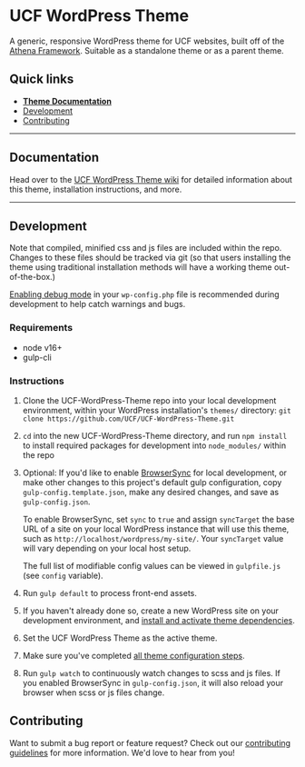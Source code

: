 # UCF WordPress Theme

A generic, responsive WordPress theme for UCF websites, built off of the [Athena Framework](https://ucf.github.io/Athena-Framework/). Suitable as a standalone theme or as a parent theme.

## Quick links

* [**Theme Documentation**](https://github.com/UCF/UCF-WordPress-Theme/wiki)
* [Development](#development)
* [Contributing](#contributing)

-----

## Documentation

Head over to the [UCF WordPress Theme wiki](https://github.com/UCF/UCF-WordPress-Theme/wiki) for detailed information about this theme, installation instructions, and more.

-----

## Development

Note that compiled, minified css and js files are included within the repo.  Changes to these files should be tracked via git (so that users installing the theme using traditional installation methods will have a working theme out-of-the-box.)

[Enabling debug mode](https://codex.wordpress.org/Debugging_in_WordPress) in your `wp-config.php` file is recommended during development to help catch warnings and bugs.

### Requirements
* node v16+
* gulp-cli

### Instructions
1. Clone the UCF-WordPress-Theme repo into your local development environment, within your WordPress installation's `themes/` directory: `git clone https://github.com/UCF/UCF-WordPress-Theme.git`
2. `cd` into the new UCF-WordPress-Theme directory, and run `npm install` to install required packages for development into `node_modules/` within the repo
3. Optional: If you'd like to enable [BrowserSync](https://browsersync.io) for local development, or make other changes to this project's default gulp configuration, copy `gulp-config.template.json`, make any desired changes, and save as `gulp-config.json`.

    To enable BrowserSync, set `sync` to `true` and assign `syncTarget` the base URL of a site on your local WordPress instance that will use this theme, such as `http://localhost/wordpress/my-site/`.  Your `syncTarget` value will vary depending on your local host setup.

    The full list of modifiable config values can be viewed in `gulpfile.js` (see `config` variable).
3. Run `gulp default` to process front-end assets.
4. If you haven't already done so, create a new WordPress site on your development environment, and [install and activate theme dependencies](https://github.com/UCF/UCF-WordPress-Theme/wiki/Installation#installation-requirements).
5. Set the UCF WordPress Theme as the active theme.
6. Make sure you've completed [all theme configuration steps](https://github.com/UCF/UCF-WordPress-Theme/wiki/Installation#theme-configuration).
7. Run `gulp watch` to continuously watch changes to scss and js files.  If you enabled BrowserSync in `gulp-config.json`, it will also reload your browser when scss or js files change.


## Contributing

Want to submit a bug report or feature request?  Check out our [contributing guidelines](https://github.com/UCF/UCF-WordPress-Theme/blob/master/CONTRIBUTING.md) for more information.  We'd love to hear from you!
